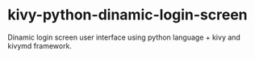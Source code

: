 # kivy-python-dinamic-login-screen
Dinamic login screen user interface using python language + kivy and kivymd framework.
